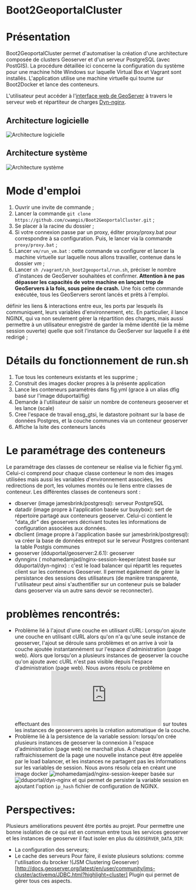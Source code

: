Boot2GeoportalCluster
=====================

# Présentation

Boot2GeoportalCluster permet d'automatiser la création d'une architecture composée de clusters Geoserver et d'un serveur PostgreSQL (avec PostGIS).
La procédure détaillée ici concerne la configuration du système pour une machine hôte Windows sur laquelle Virtual Box et Vagrant sont installés.
L'application utilise une machine virtuelle qui tourne sur Boot2Docker et lance des conteneurs.

L'utilisateur peut accéder à l'[interface web de GeoServer](http://127.0.0.1:8080/geoserver) à travers le serveur web et répartiteur de charges [Dyn-nginx](https://registry.hub.docker.com/u/mohamedamjad/nginx-session-keeper/).

## Architecture logicielle

![Architecture logicielle](https://github.com/cwamgis/Boot2GeoportalCluster/blob/master/images/architecture_logiciel.png)

## Architecture système

![Architecture système](https://github.com/cwamgis/Boot2GeoportalCluster/blob/master/images/boot2dockercluster2.jpg)

# Mode d'emploi

1. Ouvrir une invite de commande ;
2. Lancer la commande ```git clone https://github.com/cwamgis/Boot2GeoportalCluster.git``` ;
3. Se placer à la racine du dossier ;
4. Si votre connexion passe par un proxy, éditer proxy/proxy.bat pour correspondre à sa configuration. Puis, le lancer via la commande ```proxy/proxy.bat``` ;
5. Lancer ```vm/run_vm.bat``` : cette commande va configurer et lancer la machine virtuelle sur laquelle nous allons travailler, contenue dans le dossier *vm* ;
6. Lancer ```sh /vagrant/sh_boot2geoportal/run.sh```, préciser le nombre d'instances de GeoServer souhaitées et confirmer. **Attention à ne pas dépasser les capacités de votre machine en lançant trop de GeoServers à la fois, sous peine de crash.** Une fois cette commande exécutée, tous les GeoServers seront lancés et prêts à l'emploi.



définir les liens & interactions entre eux, les ports par lesquels ils communiquent, leurs variables d'environnement, etc. En particulier, il lance NGINX, qui va non seulement gérer la répartition des charges, mais aussi permettre à un utilisateur enregistré de garder la même identité (ie la même session ouverte) quelle que soit l'instance du GeoServer sur laquelle il a été redirigé ;

# Détails du fonctionnement de run.sh

1. Tue tous les conteneurs existants et les supprime ;
2. Construit des images docker propres à la présente application
3. Lance les conteneurs paramétrés dans fig.yml (grace à un alias dfig basé sur l'image dduportal/fig)
4. Demande à l'utilisateur de saisir un nombre de conteneurs geoserver et les lance (scale)
5. Cree l'espace de travail ensg_gtsi, le datastore poitnant sur la base de données Postgres, et la couche communes via un conteneur geoserver
5. Affiche la lsite des conteneurs lancés

# Le paramétrage des conteneurs

Le paramétrage des classes de conteneur se réalise via le fichier fig.yml.
Celui-ci comprend pour chaque classe conteneur le nom des images utilisées mais aussi les variables d'environnement associées, les redirections de port, les volumes montés ou le liens entre classes de conteneur.
Les différentes classes de conteneurs sont : 
  * dbserver (image jamesbrink/postgresql): serveur PostgreSQL
  * datadir (image propre à l'application basée sur busybox): sert de répertoire partagé aux conteneurs geoserver. Celui-ci contient le "data_dir" des geoservers décrivant toutes les informations de configuration associées aux données.
  * dbclient  (image propre à l'application basée sur jamesbrink/postgresql): va créer la base de données entrepot sur le serveur Postgres contenant la table Postgis communes
  * geoserver (dduportal/geoserver:2.6.1): geoserver
  * dynnginx ( mohamedamjad/nginx-session-keeper:latest basée sur dduportal/dyn-nginx) : c'est le load balancer qui répartit les requetes client sur les conteneurs Geoserver. Il permet également de gérer la persistance des sessions des utilisateurs (de manière transparente, l'utilisateur peut ainsi s'authentifier sur un conteneur puis se balader dans geoserver via un autre sans devoir se reconnecter).
  
# problèmes rencontrés:

 * Problème lié à l'ajout d'une couche en utilisant cURL: Lorsqu'on ajoute une couche en utilisant cURL alors qu'on n'a qu'une seule instance de geoserver, l'ajout se déroule sans problèmes et on arrive à voir la couche ajoutée instantannément sur l'espace d'administration (page web). Alors que lorsqu'on a plusieurs instances de geoserver la couche qu'on ajoute avec cURL n'est pas visible depuis l'espace d'administration (page web). Nous avons résolu ce problème en effectuant des ![reload](http://docs.geoserver.org/stable/en/user/rest/examples/curl.html) sur toutes les instances de geoservers après la création automatique de la couche.
 * Problème lié à la persistence de la variable session: lorsqu'on crée plusieurs instances de geoserver la connexion à l'espace d'administration (page web) ne marchait plus. A chaque raffraichissement de la page une nouvelle instance peut être appelée par le load balancer, et les instances ne partagent pas les informations sur les variables de session. Nous avons résolu cela en créant une image docker ![mohamedamjad/nginx-session-keeper](https://registry.hub.docker.com/u/mohamedamjad/nginx-session-keeper/) basée sur ![dduportal/dyn-nginx](https://github.com/dduportal/wp-docker/tree/master/dockerfiles/dyn-nginx) et qui permet de persister la variable session en ajoutant l'option `ip_hash` fichier de configuration de NGINX.
 
# Perspectives:
Plusieurs améliorations peuvent être portés au projet. Pour permettre une bonne isolation de ce qui est en commun entre tous les services geoserver et les instances de geoserver il faut isoler en plus du `GEOSERVER_DATA_DIR`:
 * La configuration des serveurs;
 * Le cache des serveurs
Pour faire, il existe plusieurs solutions: comme l'utilisation du brocker !(JSM Clustering Geoserver)[http://docs.geoserver.org/latest/en/user/community/jms-cluster/activemq/JDBC.html?highlight=cluster] Plugin qui permet de gérer tous ces aspects.
